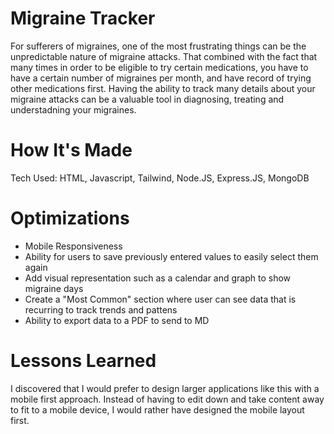 # Migraine Tracker
For sufferers of migraines, one of the most frustrating things can be the unpredictable nature of migraine attacks. That combined with the fact that many times in order to be eligible to try certain medications, you have to have a certain number of migraines per month, and have record of trying other medications first. Having the ability to track many details about your migraine attacks can be a valuable tool in diagnosing, treating and understadning your migraines. 

# How It's Made
Tech Used: HTML, Javascript, Tailwind, Node.JS, Express.JS, MongoDB


# Optimizations
  - Mobile Responsiveness 
  - Ability for users to save previously entered values to easily select them again
  - Add visual representation such as a calendar and graph to show migraine days
  - Create a "Most Common" section where user can see data that is recurring to track trends and pattens
  - Ability to export data to a PDF to send to MD

# Lessons Learned
I discovered that I would prefer to design larger applications like this with a mobile first approach. Instead of having to edit down and take content away to fit to a mobile device, I would rather have designed the mobile layout first.
